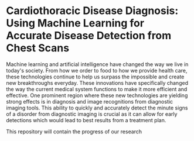 # Cardiothoracic Disease Diagnosis: Using Machine Learning for Accurate Disease Detection from Chest Scans

Machine learning and artificial intelligence have changed the way we live in today's society. From how we order to food to how we provide health care, these technologies continue to help us surpass the impossible and create new breakthroughs everyday. These innovations have specifically changed the way the current medical system functions to make it more efficient and effective. One prominent region where these new technologies are yielding strong effects is in diagnosis and image recognitions from diagnostic imaging tools. This ability to quickly and accurately detect the minute signs of a disorder from diagnostic imaging is crucial as it can allow for early detections which would lead to best results from a treatment plan.

This repository will contain the progress of our research 

